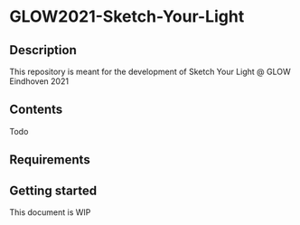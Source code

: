 # GLOW2021-Sketch-Your-Light

## Description

This repository is meant for the development of Sketch Your Light @ GLOW Eindhoven 2021

## Contents

Todo

## Requirements

## Getting started


This document is WIP




